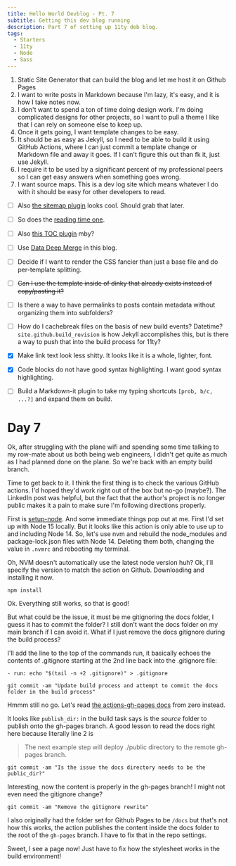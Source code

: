 ```yaml
---
title: Hello World Devblog - Pt. 7
subtitle: Getting this dev blog running
description: Part 7 of setting up 11ty deb blog.
tags:
  - Starters
  - 11ty
  - Node
  - Sass
---
```



1. Static Site Generator that can build the blog and let me host it on Github Pages
2. I want to write posts in Markdown because I'm lazy, it's easy, and it is how I take notes now.
3. I don't want to spend a ton of time doing design work. I'm doing complicated designs for other projects, so I want to pull a theme I like that I can rely on someone else to keep up.
4. Once it gets going, I want template changes to be easy.
5. It should be as easy as Jekyll, so I need to be able to build it using GitHub Actions, where I can just commit a template change or Markdown file and away it goes. If I can't figure this out than fk it, just use Jekyll.
6. I require it to be used by a significant percent of my professional peers so I can get easy answers when something goes wrong.
7. I want source maps. This is a dev log site which means whatever I do with it should be easy for other developers to read.

- [ ] Also [the sitemap plugin](https://www.npmjs.com/package/@quasibit/eleventy-plugin-sitemap) looks cool. Should grab that later.

- [ ] So does the [reading time one](https://www.npmjs.com/package/eleventy-plugin-reading-time).

- [ ] Also [this TOC plugin](https://github.com/jdsteinbach/eleventy-plugin-toc/blob/master/src/BuildTOC.js) mby?

- [ ] Use [Data Deep Merge](https://www.11ty.dev/docs/data-deep-merge/) in this blog.

- [ ] Decide if I want to render the CSS fancier than just a base file and do per-template splitting.

<s>

- [ ] Can I use the template inside of dinky that already exists instead of copy/pasting it?

</s>

- [ ] Is there a way to have permalinks to posts contain metadata without organizing them into subfolders?

- [ ] How do I cachebreak files on the basis of new build events? Datetime? `site.github.build_revision` is how Jekyll accomplishes this, but is there a way to push that into the build process for 11ty?

- [x] Make link text look less shitty. It looks like it is a whole, lighter, font.

- [x] Code blocks do not have good syntax highlighting. I want good syntax highlighting.

- [ ] Build a Markdown-it plugin to take my typing shortcuts `[prob, b/c, ...?]` and expand them on build.

# Day 7

Ok, after struggling with the plane wifi and spending some time talking to my row-mate about us both being web engineers, I didn't get quite as much as I had planned done on the plane. So we're back with an empty build branch.

Time to get back to it. I think the first thing is to check the various GitHub actions. I'd hoped they'd work right out of the box but no-go (maybe?). The LinkedIn post was helpful, but the fact that the author's project is no longer public makes it a pain to make sure I'm following directions properly.

First is [setup-node](https://github.com/actions/setup-node). And some immediate things pop out at me. First I'd set up with Node 15 locally. But it looks like this action is only able to use up to and including Node 14. So, let's use nvm and rebuild the node_modules and package-lock.json files with Node 14. Deleting them both, changing the value in `.nvmrc` and rebooting my terminal.

Oh, NVM doesn't automatically use the latest node version huh? Ok, I'll specify the version to match the action on Github. Downloading and installing it now.

`npm install`

Ok. Everything still works, so that is good!

But what could be the issue, it must be me gitignoring the docs folder, I guess it has to commit the folder? I still don't want the docs folder on my main branch if I can avoid it. What if I just remove the docs gitignore during the build process?

I'll add the line to the top of the commands run, it basically echoes the contents of .gitignore starting at the 2nd line back into the .gitignore file:

`- run: echo "$(tail -n +2 .gitignore)" > .gitignore`

`git commit -am "Update build process and attempt to commit the docs folder in the build process"`

Hmmm still no go. Let's read [the actions-gh-pages docs](https://github.com/peaceiris/actions-gh-pages#github-actions-for-github-pages) from zero instead.

It looks like `publish_dir:` in the build task says is the *source* folder to publish onto the gh-pages branch. A good lesson to read the docs right here because literally line 2 is

> The next example step will deploy ./public directory to the remote gh-pages branch.

`git commit -am "Is the issue the docs directory needs to be the public_dir?"`

Interesting, now the content is properly in the gh-pages branch! I might not even need the gitignore change?

`git commit -am "Remove the gitignore rewrite"`

I also originally had the folder set for Github Pages to be `/docs` but that's not how this works, the action publishes the content inside the docs folder to the root of the `gh-pages` branch. I have to fix that in the repo settings.

Sweet, I see a page now! Just have to fix how the stylesheet works in the build environment!
